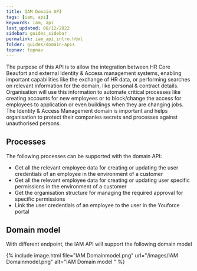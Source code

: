 ```yaml
---
title: IAM Domain API
tags: [iam, api]
keywords: iam, api
last_updated: 08/12/2022
sidebar: guides_sidebar
permalink: iam_api_intro.html
folder: guides/domain-apis
topnav: topnav
---
```


The purpose of this API is to allow the integration between HR Core Beaufort and external Identity & Access management systems, enabling important capabilities like the exchange of HR data, or performing searches on relevant information for the domain, like personal & contract details. Organisation will use this information to automate  critical processes like creating accounts for new employees or to block/change the access for employees to application or even buildings when they are changing jobs.
The Identity & Access Management domain is important and helps organisation to protect their companies secrets and processes against unauthorised persons.

## Processes
The following processes can be supported with the domain API:
- Get all the relevant employee data for creating or updating the user credentials of an employee in the environment of a customer
- Get all the relevant employee data for creating or updating user specific permissions in the environment of a customer
- Get the organisation structure for managing the required approval for specific permissions
- Link the user credentials of an employee to the user in the Youforce portal



## Domain model
With different endpoint, the IAM API will support the following domain model

{% include image.html file="IAM Domainmodel.png" url="/images/IAM Domainmodel.png" alt="IAM Domain model " %}
